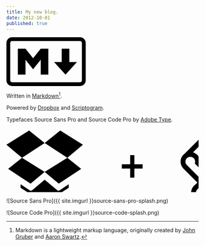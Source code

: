 ```yaml
---
title: My new blog.
date: 2012-10-01
published: true
---
```


<svg xmlns="http://www.w3.org/2000/svg" version="1.1" width="208" height="128">
<rect style="fill:none;stroke:#000;stroke-width:10" width="198" height="118" x="5" y="5" ry="10" ></rect>
<path style="fill:#000" d="m 30,98 0,-68 20,0 20,25 20,-25 20,0 0,68 -20,0 0,-39 -20,25 -20,-25 0,39 z" ></path>
<path style="fill:#000" d="m 155,98 -30,-33 20,0 0,-35 20,0 0,35 20,0 z" ></path>
</svg>

Written in [Markdown](//daringfireball.net/projects/markdown/)[^1].

Powered by [Dropbox](//dropbox.com) and [Scriptogram](//scriptogr.am).

Typefaces Source Sans Pro and Source Code Pro by [Adobe Type](//www.adobe.com/products/type.html).

<svg version="1.1" width="600" height="200" id="dropbox_x2B_scriptogram_1_" xml:space="preserve">
<g transform="matrix(2.1791011,0,0,2.1791011,-468.60262,-351.65166)" id="Rectangle_3" style="fill:#000000">
<g id="g4" style="fill:#000000">
<path d="m 277.594,236.782 c -0.501,0 -0.952,-0.199 -1.35,-0.6 l -15.15,-12.601 -15.15,12.75 c -0.401,0.301 -0.851,0.45 -1.35,0.45 -0.501,0 -0.9,-0.099 -1.2,-0.3 l -11.25,-7.5 v 4.35 l 28.95,18.301 28.95,-18.301 v -4.35 l -11.25,7.5 c -0.3,0.203 -0.701,0.301 -1.2,0.301 z m -35.25,-72.45 -27.3,17.101 18.75,15.75 27.3,-17.851 -18.75,-15 z m -25.2,46.2 27,17.7 16.95,-14.1 -27.3,-16.95 -16.65,13.35 z m 60.9,17.7 27,-17.7 -16.65,-13.35 -27.3,16.95 16.95,14.1 z m 1.8,-63.9 -18.75,15 27.3,17.851 18.75,-15.75 -27.3,-17.101 z m 209.118,39.49 0.315,-0.316 -1.868,-1.868 c -0.146,-0.163 -0.284,-0.332 -0.441,-0.488 -0.157,-0.157 -0.325,-0.295 -0.488,-0.441 l -16.163,-16.163 4.162,-4.162 -0.781,0.217 c 2.694,-4.494 2.118,-10.403 -1.756,-14.276 -4.569,-4.569 -11.977,-4.569 -16.546,0 -0.167,0.167 -0.314,0.345 -0.469,0.519 l -25.406,25.406 0.041,0.041 c -0.527,0.375 -1.035,0.786 -1.508,1.258 -4.339,4.339 -4.55,11.232 -0.648,15.828 l -0.059,0.059 17.536,17.535 -2.581,2.581 c -0.552,0.386 -1.087,0.805 -1.579,1.297 -4.569,4.569 -4.569,11.978 0,16.546 4.569,4.569 11.978,4.569 16.547,0 0.16,-0.16 0.301,-0.331 0.449,-0.497 l 28.761,-28.76 c 0.163,-0.146 0.331,-0.284 0.488,-0.441 0.157,-0.157 0.295,-0.324 0.441,-0.488 l 0.207,-0.207 -0.01,-0.012 c 3.181,-3.74 3.633,-8.997 1.356,-13.168 z m -41.298,-21.352 10.96,-10.96 0.059,0.058 c 0.238,-0.391 0.51,-0.768 0.849,-1.106 2.284,-2.284 5.988,-2.284 8.272,0 2.285,2.284 2.285,5.988 0,8.273 -0.338,0.338 -0.714,0.61 -1.105,0.849 l 0.058,0.058 -6.222,6.221 c 10e-4,0 0.002,0 0.003,0.001 l -12.92,12.92 c -0.514,-1.917 -1.513,-3.731 -3.017,-5.236 -1.435,-1.434 -3.148,-2.417 -4.966,-2.951 l 8.078,-8.078 -0.049,-0.049 z m 6.627,59.135 -0.263,0.262 0.059,0.094 c -0.257,0.463 -0.562,0.905 -0.955,1.298 -2.285,2.284 -5.989,2.284 -8.273,0 -2.212,-2.213 -2.262,-5.745 -0.189,-8.041 l -0.01,-0.01 0.095,-0.095 c 0.038,-0.041 0.064,-0.088 0.104,-0.128 0.046,-0.046 0.1,-0.079 0.146,-0.123 l 3.908,-3.908 3.064,3.063 -0.063,0.063 c 0.053,0.03 0.11,0.051 0.162,0.083 l 1.878,1.877 c 1.05,1.689 1.164,3.791 0.337,5.565 z m 29.375,-29.127 -0.116,-0.133 -23.364,23.364 c -0.54,-1.778 -1.51,-3.455 -2.916,-4.861 -0.157,-0.157 -0.325,-0.295 -0.488,-0.441 l -12.146,-12.145 -0.035,0.035 -11.55,-11.55 0.065,-0.065 c -0.046,-0.031 -0.097,-0.05 -0.143,-0.083 l -1.396,-1.396 -0.003,0.003 c -1.63,-2.285 -1.436,-5.471 0.615,-7.521 2.284,-2.284 5.988,-2.284 8.273,0 1.711,1.711 2.14,4.218 1.287,6.329 l 4.549,4.549 19.787,-19.787 5.844,5.844 0.012,-0.012 9.988,9.988 -0.012,0.012 1.734,1.734 c 1.167,1.876 1.17,4.256 0.015,6.136 z M 369.034,193.981 h -5.066 v 10.983 h -10.034 v 5.117 h 10.034 V 221 h 5.066 v -10.918 h 9.951 v -5.117 h -9.951 v -10.984 z" id="path6" style="fill:#000000" />
</g>
</g>
</svg>

![Source Sans Pro]({{ site.imgurl }}source-sans-pro-splash.png)

![Source Code Pro]({{ site.imgurl }}source-code-splash.png)

[^1]: Markdown is a lightweight markup language, originally created by [John Gruber](http://daringfireball.net/ "Daring Fireball") and [Aaron Swartz](http://www.aaronsw.com/ "Aaron Swartz").
